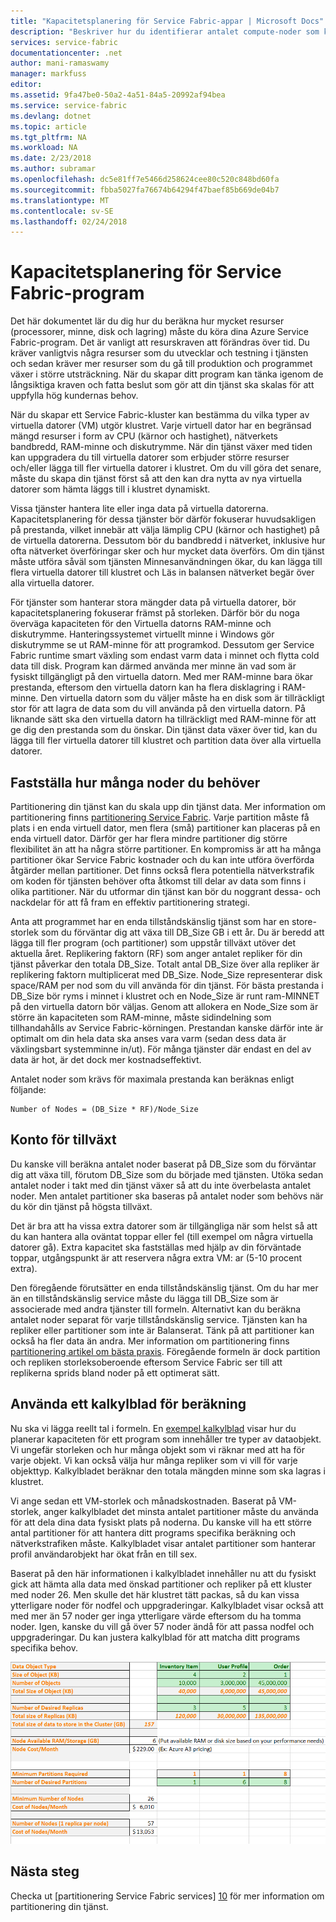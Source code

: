 ```yaml
---
title: "Kapacitetsplanering för Service Fabric-appar | Microsoft Docs"
description: "Beskriver hur du identifierar antalet compute-noder som krävs för ett Service Fabric-program"
services: service-fabric
documentationcenter: .net
author: mani-ramaswamy
manager: markfuss
editor: 
ms.assetid: 9fa47be0-50a2-4a51-84a5-20992af94bea
ms.service: service-fabric
ms.devlang: dotnet
ms.topic: article
ms.tgt_pltfrm: NA
ms.workload: NA
ms.date: 2/23/2018
ms.author: subramar
ms.openlocfilehash: dc5e81ff7e5466d258624cee80c520c848bd60fa
ms.sourcegitcommit: fbba5027fa76674b64294f47baef85b669de04b7
ms.translationtype: MT
ms.contentlocale: sv-SE
ms.lasthandoff: 02/24/2018
---
```

# <a name="capacity-planning-for-service-fabric-applications"></a>Kapacitetsplanering för Service Fabric-program
Det här dokumentet lär du dig hur du beräkna hur mycket resurser (processorer, minne, disk och lagring) måste du köra dina Azure Service Fabric-program. Det är vanligt att resurskraven att förändras över tid. Du kräver vanligtvis några resurser som du utvecklar och testning i tjänsten och sedan kräver mer resurser som du gå till produktion och programmet växer i större utsträckning. När du skapar ditt program kan tänka igenom de långsiktiga kraven och fatta beslut som gör att din tjänst ska skalas för att uppfylla hög kundernas behov.

 När du skapar ett Service Fabric-kluster kan bestämma du vilka typer av virtuella datorer (VM) utgör klustret. Varje virtuell dator har en begränsad mängd resurser i form av CPU (kärnor och hastighet), nätverkets bandbredd, RAM-minne och diskutrymme. När din tjänst växer med tiden kan uppgradera du till virtuella datorer som erbjuder större resurser och/eller lägga till fler virtuella datorer i klustret. Om du vill göra det senare, måste du skapa din tjänst först så att den kan dra nytta av nya virtuella datorer som hämta läggs till i klustret dynamiskt.

Vissa tjänster hantera lite eller inga data på virtuella datorerna. Kapacitetsplanering för dessa tjänster bör därför fokuserar huvudsakligen på prestanda, vilket innebär att välja lämplig CPU (kärnor och hastighet) på de virtuella datorerna. Dessutom bör du bandbredd i nätverket, inklusive hur ofta nätverket överföringar sker och hur mycket data överförs. Om din tjänst måste utföra såväl som tjänsten Minnesanvändningen ökar, du kan lägga till flera virtuella datorer till klustret och Läs in balansen nätverket begär över alla virtuella datorer.

För tjänster som hanterar stora mängder data på virtuella datorer, bör kapacitetsplanering fokuserar främst på storleken. Därför bör du noga överväga kapaciteten för den Virtuella datorns RAM-minne och diskutrymme. Hanteringssystemet virtuellt minne i Windows gör diskutrymme se ut RAM-minne för att programkod. Dessutom ger Service Fabric runtime smart växling som endast varm data i minnet och flytta cold data till disk. Program kan därmed använda mer minne än vad som är fysiskt tillgängligt på den virtuella datorn. Med mer RAM-minne bara ökar prestanda, eftersom den virtuella datorn kan ha flera disklagring i RAM-minne. Den virtuella datorn som du väljer måste ha en disk som är tillräckligt stor för att lagra de data som du vill använda på den virtuella datorn. På liknande sätt ska den virtuella datorn ha tillräckligt med RAM-minne för att ge dig den prestanda som du önskar. Din tjänst data växer över tid, kan du lägga till fler virtuella datorer till klustret och partition data över alla virtuella datorer.

## <a name="determine-how-many-nodes-you-need"></a>Fastställa hur många noder du behöver
Partitionering din tjänst kan du skala upp din tjänst data. Mer information om partitionering finns [partitionering Service Fabric](service-fabric-concepts-partitioning.md). Varje partition måste få plats i en enda virtuell dator, men flera (små) partitioner kan placeras på en enda virtuell dator. Därför ger har flera mindre partitioner dig större flexibilitet än att ha några större partitioner. En kompromiss är att ha många partitioner ökar Service Fabric kostnader och du kan inte utföra överförda åtgärder mellan partitioner. Det finns också flera potentiella nätverkstrafik om koden för tjänsten behöver ofta åtkomst till delar av data som finns i olika partitioner. När du utformar din tjänst kan bör du noggrant dessa- och nackdelar för att få fram en effektiv partitionering strategi.

Anta att programmet har en enda tillståndskänslig tjänst som har en store-storlek som du förväntar dig att växa till DB_Size GB i ett år. Du är beredd att lägga till fler program (och partitioner) som uppstår tillväxt utöver det aktuella året.  Replikering faktorn (RF) som anger antalet repliker för din tjänst påverkar den totala DB_Size. Totalt antal DB_Size över alla repliker är replikering faktorn multiplicerat med DB_Size.  Node_Size representerar disk space/RAM per nod som du vill använda för din tjänst. För bästa prestanda i DB_Size bör ryms i minnet i klustret och en Node_Size är runt ram-MINNET på den virtuella datorn bör väljas. Genom att allokera en Node_Size som är större än kapaciteten som RAM-minne, måste sidindelning som tillhandahålls av Service Fabric-körningen. Prestandan kanske därför inte är optimalt om din hela data ska anses vara varm (sedan dess data är växlingsbart systemminne in/ut). För många tjänster där endast en del av data är hot, är det dock mer kostnadseffektivt.

Antalet noder som krävs för maximala prestanda kan beräknas enligt följande:

```
Number of Nodes = (DB_Size * RF)/Node_Size

```


## <a name="account-for-growth"></a>Konto för tillväxt
Du kanske vill beräkna antalet noder baserat på DB_Size som du förväntar dig att växa till, förutom DB_Size som du började med tjänsten. Utöka sedan antalet noder i takt med din tjänst växer så att du inte överbelasta antalet noder. Men antalet partitioner ska baseras på antalet noder som behövs när du kör din tjänst på högsta tillväxt.

Det är bra att ha vissa extra datorer som är tillgängliga när som helst så att du kan hantera alla oväntat toppar eller fel (till exempel om några virtuella datorer gå).  Extra kapacitet ska fastställas med hjälp av din förväntade toppar, utgångspunkt är att reservera några extra VM: ar (5-10 procent extra).

Den föregående förutsätter en enda tillståndskänslig tjänst. Om du har mer än en tillståndskänslig service måste du lägga till DB_Size som är associerade med andra tjänster till formeln. Alternativt kan du beräkna antalet noder separat för varje tillståndskänslig service.  Tjänsten kan ha repliker eller partitioner som inte är Balanserat. Tänk på att partitioner kan också ha fler data än andra. Mer information om partitionering finns [partitionering artikel om bästa praxis](service-fabric-concepts-partitioning.md). Föregående formeln är dock partition och repliken storleksoberoende eftersom Service Fabric ser till att replikerna sprids bland noder på ett optimerat sätt.

## <a name="use-a-spreadsheet-for-cost-calculation"></a>Använda ett kalkylblad för beräkning
Nu ska vi lägga reellt tal i formeln. En [exempel kalkylblad](https://servicefabricsdkstorage.blob.core.windows.net/publicrelease/SF%20VM%20Cost%20calculator-NEW.xlsx) visar hur du planerar kapaciteten för ett program som innehåller tre typer av dataobjekt. Vi ungefär storleken och hur många objekt som vi räknar med att ha för varje objekt. Vi kan också välja hur många repliker som vi vill för varje objekttyp. Kalkylbladet beräknar den totala mängden minne som ska lagras i klustret.

Vi ange sedan ett VM-storlek och månadskostnaden. Baserat på VM-storlek, anger kalkylbladet det minsta antalet partitioner måste du använda för att dela dina data fysiskt plats på noderna. Du kanske vill ha ett större antal partitioner för att hantera ditt programs specifika beräkning och nätverkstrafiken måste. Kalkylbladet visar antalet partitioner som hanterar profil användarobjekt har ökat från en till sex.

Baserat på den här informationen i kalkylbladet innehåller nu att du fysiskt gick att hämta alla data med önskad partitioner och repliker på ett kluster med noder 26. Men skulle det här klustret tätt packas, så du kan vissa ytterligare noder för nodfel och uppgraderingar. Kalkylbladet visar också att med mer än 57 noder ger inga ytterligare värde eftersom du ha tomma noder. Igen, kanske du vill gå över 57 noder ändå för att passa nodfel och uppgraderingar. Du kan justera kalkylblad för att matcha ditt programs specifika behov.   

![Kalkylblad för beräkningen][Image1]

## <a name="next-steps"></a>Nästa steg
Checka ut [partitionering Service Fabric services] [ 10] för mer information om partitionering din tjänst.

<!--Image references-->
[Image1]: ./media/SF-Cost.png

<!--Link references--In actual articles, you only need a single period before the slash-->
[10]: service-fabric-concepts-partitioning.md
